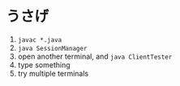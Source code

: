 # うさげ

1. `javac *.java`
1. `java SessionManager`
1. open another terminal, and `java ClientTester`
1. type something
1. try multiple terminals